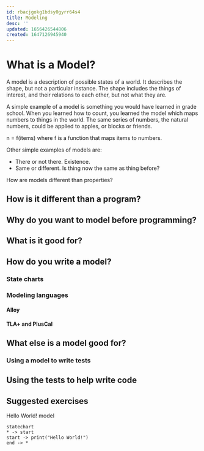 ```yaml
---
id: rbacjgokg1bdsy0gyrr64s4
title: Modeling
desc: ''
updated: 1656426544806
created: 1647126945940
---
```


# What is a Model?

A model is a description of possible states of a world. It describes the shape, but not a particular instance. The shape includes the things of interest, and their relations to each other, but not what they are.

A simple example of a model is something you would have learned in grade school. When you learned how to count, you learned the model which maps numbers to things in the world. The same series of numbers, the natural numbers, could be applied to apples, or blocks or friends.

n = f(items)
where f is a function that maps items to numbers.

Other simple examples of models are:

- There or not there. Existence.
- Same or different. Is thing now the same as thing before?

How are models different than properties?


## How is it different than a program?

## Why do you want to model before programming?

## What is it good for?

## How do you write a model?

### State charts

### Modeling languages

#### Alloy

#### TLA+ and PlusCal

## What else is a model good for?

### Using a model to write tests

## Using the tests to help write code

## Suggested exercises

Hello World! model
```mermaid
statechart 
* -> start
start -> print("Hello World!")
end -> *

```